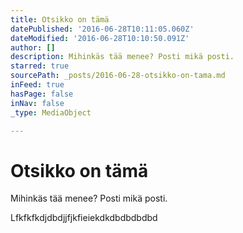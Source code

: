 ```yaml
---
title: Otsikko on tämä
datePublished: '2016-06-28T10:11:05.060Z'
dateModified: '2016-06-28T10:10:50.091Z'
author: []
description: Mihinkäs tää menee? Posti mikä posti.
starred: true
sourcePath: _posts/2016-06-28-otsikko-on-tama.md
inFeed: true
hasPage: false
inNav: false
_type: MediaObject

---
```

# Otsikko on tämä

Mihinkäs tää menee? Posti mikä posti.

Lfkfkfkdjdbdjjfjkfieiekdkdbdbdbdbd